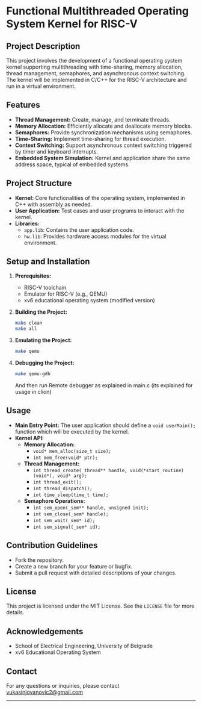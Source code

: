 # Functional Multithreaded Operating System Kernel for RISC-V

## Project Description

This project involves the development of a functional operating system kernel supporting multithreading with time-sharing, memory allocation, thread management, semaphores, and asynchronous context switching. The kernel will be implemented in C/C++ for the RISC-V architecture and run in a virtual environment.

## Features

- **Thread Management:** Create, manage, and terminate threads.
- **Memory Allocation:** Efficiently allocate and deallocate memory blocks.
- **Semaphores:** Provide synchronization mechanisms using semaphores.
- **Time-Sharing:** Implement time-sharing for thread execution.
- **Context Switching:** Support asynchronous context switching triggered by timer and keyboard interrupts.
- **Embedded System Simulation:** Kernel and application share the same address space, typical of embedded systems.

## Project Structure

- **Kernel:** Core functionalities of the operating system, implemented in C++ with assembly as needed.
- **User Application:** Test cases and user programs to interact with the kernel.
- **Libraries:**
  - `app.lib`: Contains the user application code.
  - `hw.lib`: Provides hardware access modules for the virtual environment.

## Setup and Installation

1. **Prerequisites:**
   - RISC-V toolchain
   - Emulator for RISC-V (e.g., QEMU)
   - xv6 educational operating system (modified version)

2. **Building the Project:**
   ```bash
   make clean
   make all
   ```

3. **Emulating the Project:**
   ```bash
   make qemu
   ```

4. **Debugging the Project:**
   ```bash
   make qemu-gdb
   ```
   And then run Remote debugger as explained in main.c (its explained for usage in clion)

## Usage

- **Main Entry Point:**
  The user application should define a `void userMain();` function which will be executed by the kernel.
- **Kernel API:**
  - **Memory Allocation:** 
    - `void* mem_alloc(size_t size);`
    - `int mem_free(void* ptr);`
  - **Thread Management:** 
    - `int thread_create(_thread** handle, void(*start_routine)(void*), void* arg);`
    - `int thread_exit();`
    - `int thread_dispatch();`
    - `int time_sleep(time_t time);`
  - **Semaphore Operations:** 
    - `int sem_open(_sem** handle, unsigned init);`
    - `int sem_close(_sem* handle);`
    - `int sem_wait(_sem* id);`
    - `int sem_signal(_sem* id);`

## Contribution Guidelines

- Fork the repository.
- Create a new branch for your feature or bugfix.
- Submit a pull request with detailed descriptions of your changes.

## License

This project is licensed under the MIT License. See the `LICENSE` file for more details.

## Acknowledgements
- School of Electrical Engineering, University of Belgrade
- xv6 Educational Operating System

## Contact

For any questions or inquiries, please contact vukasinjovanovic2@gmail.com

---
